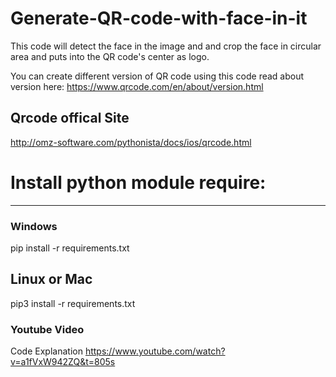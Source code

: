 # Generate-QR-code-with-face-in-it
This code will detect the face in the image and and crop the face in circular area and puts into the QR code's center as logo. 

You can create different version of QR code using this code 
read about version here: https://www.qrcode.com/en/about/version.html

## Qrcode offical Site 
http://omz-software.com/pythonista/docs/ios/qrcode.html


# Install python module require:
--------------------------------
### Windows

  pip install -r requirements.txt

## Linux or Mac 

  pip3 install -r requirements.txt

### Youtube Video
Code Explanation https://www.youtube.com/watch?v=a1fVxW942ZQ&t=805s